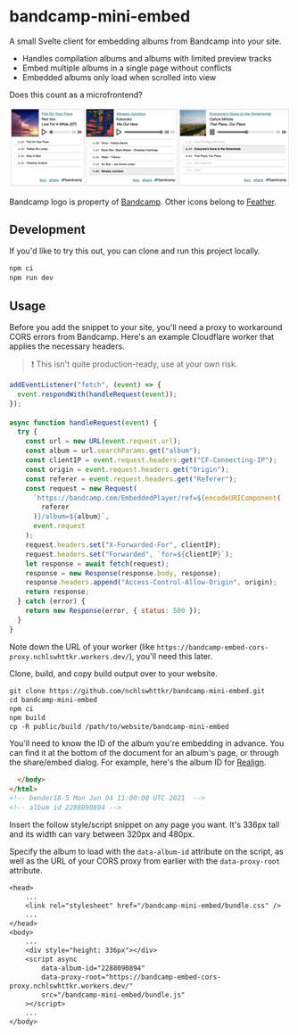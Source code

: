 # bandcamp-mini-embed

A small Svelte client for embedding albums from Bandcamp into your site.

- Handles compilation albums and albums with limited preview tracks
- Embed multiple albums in a single page without conflicts
- Embedded albums only load when scrolled into view

Does this count as a microfrontend?

![Three music players sit side by side - each player shows an album cover, details about the current song, music controls, and a list of tracks](./screenshot.png)

Bandcamp logo is property of [Bandcamp](https://bandcamp.com). Other icons belong to [Feather](https://feathericons.com/).

## Development

If you'd like to try this out, you can clone and run this project locally.

```sh
npm ci
npm run dev
```

## Usage

Before you add the snippet to your site, you'll need a proxy to workaround CORS errors from Bandcamp. Here's an example Cloudflare worker that applies the necessary headers.

> :exclamation: This isn't quite production-ready, use at your own risk.

```js
addEventListener("fetch", (event) => {
  event.respondWith(handleRequest(event));
});

async function handleRequest(event) {
  try {
    const url = new URL(event.request.url);
    const album = url.searchParams.get("album");
    const clientIP = event.request.headers.get("CF-Connecting-IP");
    const origin = event.request.headers.get("Origin");
    const referer = event.request.headers.get("Referer");
    const request = new Request(
      `https://bandcamp.com/EmbeddedPlayer/ref=${encodeURIComponent(
        referer
      )}/album=${album}`,
      event.request
    );
    request.headers.set("X-Forwarded-For", clientIP);
    request.headers.set("Forwarded", `for=${clientIP}`);
    let response = await fetch(request);
    response = new Response(response.body, response);
    response.headers.append("Access-Control-Allow-Origin", origin);
    return response;
  } catch (error) {
    return new Response(error, { status: 500 });
  }
}
```

Note down the URL of your worker (like `https://bandcamp-embed-cors-proxy.nchlswhttkr.workers.dev/`), you'll need this later.

Clone, build, and copy build output over to your website.

```
git clone https://github.com/nchlswhttkr/bandcamp-mini-embed.git
cd bandcamp-mini-embed
npm ci
npm build
cp -R public/build /path/to/website/bandcamp-mini-embed
```

You'll need to know the ID of the album you're embedding in advance. You can find it at the bottom of the document for an album's page, or through the share/embed dialog. For example, here's the album ID for [Realign](https://vine.bandcamp.com/album/realign).

```html
  </body>
</html>
<!-- bender18-5 Mon Jan 04 11:00:00 UTC 2021  -->
<!-- album id 2288090894 -->
```

Insert the follow style/script snippet on any page you want. It's 336px tall and its width can vary between 320px and 480px.

Specify the album to load with the `data-album-id` attribute on the script, as well as the URL of your CORS proxy from earlier with the `data-proxy-root` attribute.

```
<head>
    ...
    <link rel="stylesheet" href="/bandcamp-mini-embed/bundle.css" />
    ...
</head>
<body>
    ...
    <div style="height: 336px"></div>
    <script async
        data-album-id="2288090894"
        data-proxy-root="https://bandcamp-embed-cors-proxy.nchlswhttkr.workers.dev/"
        src="/bandcamp-mini-embed/bundle.js"
    ></script>
    ...
</body>
```

<!--
TODO
 - https://botany.bandcamp.com/track/fourteen-45-tails
 - Support tracks rather than only albums
 - Handling play suspending (waiting)
 - Document that player doesn't seem to play nice with constructor API
 - Check compatability with audio/source elements, fix console errors
 - Look for guidance on range input accessibility
 - Investigate dynamically generating/linking caption files
 - Error handling if no tracks are streamable
 - Remove/resolve workaround with inconsistent seeking on Firefox
 - Fix keyboard navigation, disabled elements
 -->
